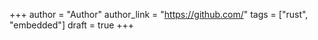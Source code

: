 +++
author = "Author"
author_link = "https://github.com/"
tags = ["rust", "embedded"]
draft = true
+++
